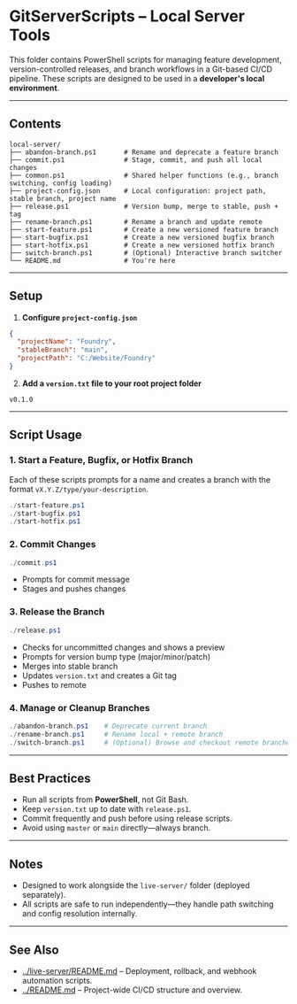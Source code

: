 # GitServerScripts – Local Server Tools

This folder contains PowerShell scripts for managing feature development, version-controlled releases, and branch workflows in a Git-based CI/CD pipeline. These scripts are designed to be used in a **developer's local environment**.

---

## Contents

```
local-server/
├── abandon-branch.ps1       # Rename and deprecate a feature branch
├── commit.ps1               # Stage, commit, and push all local changes
├── common.ps1               # Shared helper functions (e.g., branch switching, config loading)
├── project-config.json      # Local configuration: project path, stable branch, project name
├── release.ps1              # Version bump, merge to stable, push + tag
├── rename-branch.ps1        # Rename a branch and update remote
├── start-feature.ps1        # Create a new versioned feature branch
├── start-bugfix.ps1         # Create a new versioned bugfix branch
├── start-hotfix.ps1         # Create a new versioned hotfix branch
├── switch-branch.ps1        # (Optional) Interactive branch switcher
└── README.md                # You're here
```

---

## Setup

1. **Configure `project-config.json`**

```json
{
  "projectName": "Foundry",
  "stableBranch": "main",
  "projectPath": "C:/Website/Foundry"
}
```

2. **Add a `version.txt` file to your root project folder**
```
v0.1.0
```

---

## Script Usage

### 1. Start a Feature, Bugfix, or Hotfix Branch
Each of these scripts prompts for a name and creates a branch with the format `vX.Y.Z/type/your-description`.

```powershell
./start-feature.ps1
./start-bugfix.ps1
./start-hotfix.ps1
```

### 2. Commit Changes
```powershell
./commit.ps1
```
- Prompts for commit message
- Stages and pushes changes

### 3. Release the Branch
```powershell
./release.ps1
```
- Checks for uncommitted changes and shows a preview
- Prompts for version bump type (major/minor/patch)
- Merges into stable branch
- Updates `version.txt` and creates a Git tag
- Pushes to remote

### 4. Manage or Cleanup Branches
```powershell
./abandon-branch.ps1    # Deprecate current branch
./rename-branch.ps1     # Rename local + remote branch
./switch-branch.ps1     # (Optional) Browse and checkout remote branches
```

---

## Best Practices

- Run all scripts from **PowerShell**, not Git Bash.
- Keep `version.txt` up to date with `release.ps1`.
- Commit frequently and push before using release scripts.
- Avoid using `master` or `main` directly—always branch.

---

## Notes
- Designed to work alongside the `live-server/` folder (deployed separately).
- All scripts are safe to run independently—they handle path switching and config resolution internally.

---

## See Also
- [../live-server/README.md](../live-server/README.md) – Deployment, rollback, and webhook automation scripts.
- [../README.md](../README.md) – Project-wide CI/CD structure and overview.

